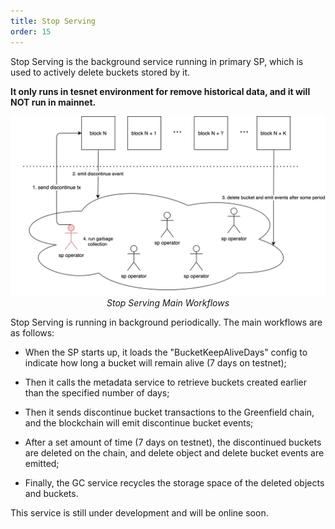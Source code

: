 ```yaml
---
title: Stop Serving
order: 15
---
```


Stop Serving is the background service running in primary SP, which is used to actively
delete buckets stored by it.

**It only runs in tesnet environment for remove historical data, and it will NOT run in mainnet.** 

<div align=center><img src="../../../asset/502-Stop-Serving-Workflow.png" width="700px"></div>
<div align="center"><i>Stop Serving Main Workflows</i></div>

Stop Serving is running in background periodically. The main workflows are as follows:

* When the SP starts up, it loads the "BucketKeepAliveDays" config to indicate how long a bucket will remain alive (7 days on testnet);

* Then it calls the metadata service to retrieve buckets created earlier than the specified number of days; 

* Then it sends discontinue bucket transactions to the Greenfield chain, and the blockchain will emit discontinue bucket events;

* After a set amount of time (7 days on testnet), the discontinued buckets are deleted on the chain, and delete object and delete bucket events are emitted;

* Finally, the GC service recycles the storage space of the deleted objects and buckets. 

This service is still under development and will be online soon.
